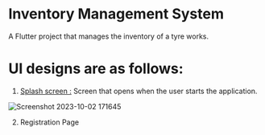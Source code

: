 # Inventory Management System

A Flutter project that manages the inventory of a tyre works.

# UI designs are as follows:
1. <u>Splash screen :</u>
   Screen that opens when the user starts the application.

![Screenshot 2023-10-02 171645](https://github.com/rakshithkalmadi/Flutter-Inventory-Management-System/assets/118717426/ed119c19-9d3d-4c6f-b5d2-a5e810cb06e3)

2. Registration Page
